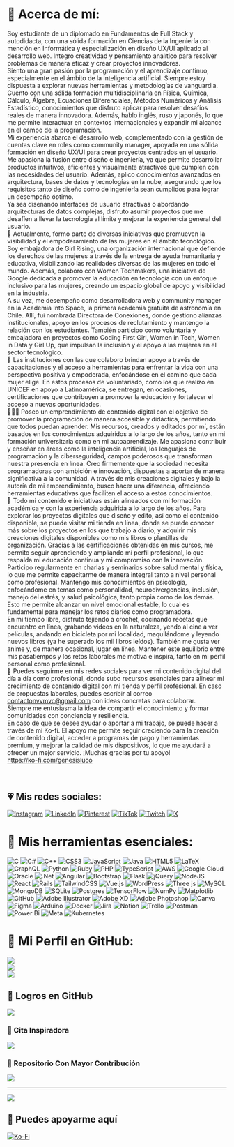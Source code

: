 # 🌹 Acerca de mí:
Soy estudiante de un diplomado en Fundamentos de Full Stack y autodidacta, con una sólida formación en Ciencias de la Ingeniería con mención en Informática y especialización en diseño UX/UI aplicado al desarrollo web. Integro creatividad y pensamiento analítico para resolver problemas de manera eficaz y crear proyectos innovadores. <br> Siento una gran pasión por la programación y el aprendizaje continuo, especialmente en el ámbito de la inteligencia artificial. Siempre estoy dispuesta a explorar nuevas herramientas y metodologías de vanguardia. Cuento con una sólida formación multidisciplinaria en Física, Química, Cálculo, Álgebra, Ecuaciones Diferenciales, Métodos Numéricos y Análisis Estadístico, conocimientos que disfruto aplicar para resolver desafíos reales de manera innovadora. Además, hablo inglés, ruso y japonés, lo que me permite interactuar en contextos internacionales y expandir mi alcance en el campo de la programación. <br> Mi experiencia abarca el desarrollo web, complementado con la gestión de cuentas clave en roles como community manager, apoyada en una sólida formación en diseño UX/UI para crear proyectos centrados en el usuario. Me apasiona la fusión entre diseño e ingeniería, ya que permite desarrollar productos intuitivos, eficientes y visualmente atractivos que cumplen con las necesidades del usuario. Además, aplico conocimientos avanzados en arquitectura, bases de datos y tecnologías en la nube, asegurando que los requisitos tanto de diseño como de ingeniería sean cumplidos para lograr un desempeño óptimo. <br> Ya sea diseñando interfaces de usuario atractivas o abordando arquitecturas de datos complejas, disfruto asumir proyectos que me desafíen a llevar la tecnología al límite y mejorar la experiencia general del usuario. <br>🔭 Actualmente, formo parte de diversas iniciativas que promueven la visibilidad y el empoderamiento de las mujeres en el ámbito tecnológico. Soy embajadora de Girl Rising, una organización internacional que defiende los derechos de las mujeres a través de la entrega de ayuda humanitaria y educativa, visibilizando las realidades diversas de las mujeres en todo el mundo. Además, colaboro con Women Techmakers, una iniciativa de Google dedicada a promover la educación en tecnología con un enfoque inclusivo para las mujeres, creando un espacio global de apoyo y visibilidad en la industria. <br> A su vez, me desempeño como desarrolladora web y community manager en la Academia Into Space, la primera academia gratuita de astronomía en Chile. Allí, fui nombrada Directora de Conexiones, donde gestiono alianzas institucionales, apoyo en los procesos de reclutamiento y mantengo la relación con los estudiantes. También participo como voluntaria y embajadora en proyectos como Coding First Girl, Women in Tech, Women in Data y Girl Up, que impulsan la inclusión y el apoyo a las mujeres en el sector tecnológico. <br> 🌷 Las instituciones con las que colaboro brindan apoyo a través de capacitaciones y el acceso a herramientas para enfrentar la vida con una perspectiva positiva y empoderada, enfocándose en el camino que cada mujer elige. En estos procesos de voluntariado, como los que realizo en UNICEF en apoyo a Latinoamérica, se entregan, en ocasiones, certificaciones que contribuyen a promover la educación y fortalecer el acceso a nuevas oportunidades. <br> 👩🏻‍💻 Poseo un emprendimiento de contenido digital con el objetivo de promover la programación de manera accesible y didáctica, permitiendo que todos puedan aprender. Mis recursos, creados y editados por mí, están basados en los conocimientos adquiridos a lo largo de los años, tanto en mi formación universitaria como en mi autoaprendizaje. Me apasiona contribuir y enseñar en áreas como la inteligencia artificial, los lenguajes de programación y la ciberseguridad, campos poderosos que transforman nuestra presencia en línea. Creo firmemente que la sociedad necesita programadoras con ambición e innovación, dispuestas a aportar de manera significativa a la comunidad. A través de mis creaciones digitales y bajo la autoría de mi emprendimiento, busco hacer una diferencia, ofreciendo herramientas educativas que faciliten el acceso a estos conocimientos. <br> 🦄 Todo mi contenido e iniciativas están alineados con mi formación académica y con la experiencia adquirida a lo largo de los años. Para explorar los proyectos digitales que diseño y edito, así como el contenido disponible, se puede visitar mi tienda en línea, donde se puede conocer más sobre los proyectos en los que trabajo a diario, y adquirir mis creaciones digitales disponibles como mis libros o plantillas de organización. Gracias a las certificaciones obtenidas en mis cursos, me permito seguir aprendiendo y ampliando mi perfil profesional, lo que respalda mi educación continua y mi compromiso con la innovación. <br> Participo regularmente en charlas y seminarios sobre salud mental y física, lo que me permite capacitarme de manera integral tanto a nivel personal como profesional. Mantengo mis conocimientos en psicología, enfocándome en temas como personalidad, neurodivergencias, inclusión, manejo del estrés, y salud psicológica, tanto propia como de los demás. Esto me permite alcanzar un nivel emocional estable, lo cual es fundamental para manejar los retos diarios como programadora. <br> En mi tiempo libre, disfruto tejiendo a crochet, cocinando recetas que encuentro en línea, grabando videos en la naturaleza, yendo al cine a ver películas, andando en bicicleta por mi localidad, maquilándome y leyendo nuevos libros (ya he superado los mil libros leídos). También me gusta ver anime y, de manera ocasional, jugar en línea. Mantener este equilibrio entre mis pasatiempos y los retos laborales me motiva e inspira, tanto en mi perfil personal como profesional. <br>🩷 Puedes seguirme en mis redes sociales para ver mi contenido digital del día a día como profesional, donde subo recursos esenciales para alinear mi crecimiento de contenido digital con mi tienda y perfil profesional. En caso de propuestas laborales, puedes escribir al correo contactonvvmvc@gmail.com con ideas concretas para colaborar. <br> Siempre me entusiasma la idea de compartir el conocimiento y formar comunidades con conciencia y resiliencia. <br> En caso de que se desee ayudar o aportar a mi trabajo, se puede hacer a través de mi Ko-fi. El apoyo me permite seguir creciendo para la creación de contenido digital, acceder a programas de pago y herramientas premium, y mejorar la calidad de mis dispositivos, lo que me ayudará a ofrecer un mejor servicio. ¡Muchas gracias por tu apoyo!<br> https://ko-fi.com/genesisluco <br><br><br>


## 💗 Mis redes sociales:
[![Instagram](https://img.shields.io/badge/Instagram-%23E4405F.svg?logo=Instagram&logoColor=white)](                                                                                               https://instagram.com/lucogenesis                                                                                               ) [![LinkedIn](https://img.shields.io/badge/LinkedIn-%230077B5.svg?logo=linkedin&logoColor=white)](                                                                                               https://linkedin.com/in/genesissluco                                                                                               ) [![Pinterest](https://img.shields.io/badge/Pinterest-%23E60023.svg?logo=Pinterest&logoColor=white)](                                                                                               https://pinterest.com/lucogenesis                                                                                               ) [![TikTok](https://img.shields.io/badge/TikTok-%23000000.svg?logo=TikTok&logoColor=white)](                                                                                               https://tiktok.com/@genesisluco                                                                                              ) [![Twitch](https://img.shields.io/badge/Twitch-%239146FF.svg?logo=Twitch&logoColor=white)](                                                                                               https://twitch.tv/lucogenesis                                                                                               ) [![X](https://img.shields.io/badge/X-black.svg?logo=X&logoColor=white)](https://x.com/codingnaomi) 

# 🍧 Mis herramientas esenciales:
![C](https://img.shields.io/badge/c-%2300599C.svg?style=flat&logo=c&logoColor=white) ![C#](https://img.shields.io/badge/c%23-%23239120.svg?style=flat&logo=csharp&logoColor=white) ![C++](https://img.shields.io/badge/c++-%2300599C.svg?style=flat&logo=c%2B%2B&logoColor=white) ![CSS3](https://img.shields.io/badge/css3-%231572B6.svg?style=flat&logo=css3&logoColor=white) ![JavaScript](https://img.shields.io/badge/javascript-%23323330.svg?style=flat&logo=javascript&logoColor=%23F7DF1E) ![Java](https://img.shields.io/badge/java-%23ED8B00.svg?style=flat&logo=openjdk&logoColor=white) ![HTML5](https://img.shields.io/badge/html5-%23E34F26.svg?style=flat&logo=html5&logoColor=white) ![LaTeX](https://img.shields.io/badge/latex-%23008080.svg?style=flat&logo=latex&logoColor=white) ![GraphQL](https://img.shields.io/badge/-GraphQL-E10098?style=flat&logo=graphql&logoColor=white) ![Python](https://img.shields.io/badge/python-3670A0?style=flat&logo=python&logoColor=ffdd54) ![Ruby](https://img.shields.io/badge/ruby-%23CC342D.svg?style=flat&logo=ruby&logoColor=white) ![PHP](https://img.shields.io/badge/php-%23777BB4.svg?style=flat&logo=php&logoColor=white) ![TypeScript](https://img.shields.io/badge/typescript-%23007ACC.svg?style=flat&logo=typescript&logoColor=white) ![AWS](https://img.shields.io/badge/AWS-%23FF9900.svg?style=flat&logo=amazon-aws&logoColor=white) ![Google Cloud](https://img.shields.io/badge/GoogleCloud-%234285F4.svg?style=flat&logo=google-cloud&logoColor=white) ![Oracle](https://img.shields.io/badge/Oracle-F80000?style=flat&logo=oracle&logoColor=white) ![.Net](https://img.shields.io/badge/.NET-5C2D91?style=flat&logo=.net&logoColor=white) ![Angular](https://img.shields.io/badge/angular-%23DD0031.svg?style=flat&logo=angular&logoColor=white) ![Bootstrap](https://img.shields.io/badge/bootstrap-%238511FA.svg?style=flat&logo=bootstrap&logoColor=white) ![Flask](https://img.shields.io/badge/flask-%23000.svg?style=flat&logo=flask&logoColor=white) ![jQuery](https://img.shields.io/badge/jquery-%230769AD.svg?style=flat&logo=jquery&logoColor=white) ![NodeJS](https://img.shields.io/badge/node.js-6DA55F?style=flat&logo=node.js&logoColor=white) ![React](https://img.shields.io/badge/react-%2320232a.svg?style=flat&logo=react&logoColor=%2361DAFB) ![Rails](https://img.shields.io/badge/rails-%23CC0000.svg?style=flat&logo=ruby-on-rails&logoColor=white) ![TailwindCSS](https://img.shields.io/badge/tailwindcss-%2338B2AC.svg?style=flat&logo=tailwind-css&logoColor=white) ![Vue.js](https://img.shields.io/badge/vue.js-%2335495e.svg?style=flat&logo=vuedotjs&logoColor=%234FC08D) ![WordPress](https://img.shields.io/badge/WordPress-%23117AC9.svg?style=flat&logo=WordPress&logoColor=white) ![Three js](https://img.shields.io/badge/threejs-black?style=flat&logo=three.js&logoColor=white) ![MySQL](https://img.shields.io/badge/mysql-4479A1.svg?style=flat&logo=mysql&logoColor=white) ![MongoDB](https://img.shields.io/badge/MongoDB-%234ea94b.svg?style=flat&logo=mongodb&logoColor=white) ![SQLite](https://img.shields.io/badge/sqlite-%2307405e.svg?style=flat&logo=sqlite&logoColor=white) ![Postgres](https://img.shields.io/badge/postgres-%23316192.svg?style=flat&logo=postgresql&logoColor=white) ![TensorFlow](https://img.shields.io/badge/TensorFlow-%23FF6F00.svg?style=flat&logo=TensorFlow&logoColor=white) ![NumPy](https://img.shields.io/badge/numpy-%23013243.svg?style=flat&logo=numpy&logoColor=white) ![Matplotlib](https://img.shields.io/badge/Matplotlib-%23ffffff.svg?style=flat&logo=Matplotlib&logoColor=black)  ![GitHub](https://img.shields.io/badge/github-%23121011.svg?style=flat&logo=github&logoColor=white) ![Adobe Illustrator](https://img.shields.io/badge/adobe%20illustrator-%23FF9A00.svg?style=flat&logo=adobe%20illustrator&logoColor=white) ![Adobe XD](https://img.shields.io/badge/Adobe%20XD-470137?style=flat&logo=Adobe%20XD&logoColor=#FF61F6) ![Adobe Photoshop](https://img.shields.io/badge/adobe%20photoshop-%2331A8FF.svg?style=flat&logo=adobe%20photoshop&logoColor=white) ![Canva](https://img.shields.io/badge/Canva-%2300C4CC.svg?style=flat&logo=Canva&logoColor=white) ![Figma](https://img.shields.io/badge/figma-%23F24E1E.svg?style=flat&logo=figma&logoColor=white) ![Arduino](https://img.shields.io/badge/-Arduino-00979D?style=flat&logo=Arduino&logoColor=white) ![Docker](https://img.shields.io/badge/docker-%230db7ed.svg?style=flat&logo=docker&logoColor=white) ![Jira](https://img.shields.io/badge/jira-%230A0FFF.svg?style=flat&logo=jira&logoColor=white) ![Notion](https://img.shields.io/badge/Notion-%23000000.svg?style=flat&logo=notion&logoColor=white) ![Trello](https://img.shields.io/badge/Trello-%23026AA7.svg?style=flat&logo=Trello&logoColor=white) ![Postman](https://img.shields.io/badge/Postman-FF6C37?style=flat&logo=postman&logoColor=white) ![Power Bi](https://img.shields.io/badge/power_bi-F2C811?style=flat&logo=powerbi&logoColor=black) ![Meta](https://img.shields.io/badge/Meta-%230467DF.svg?style=flat&logo=Meta&logoColor=white) ![Kubernetes](https://img.shields.io/badge/kubernetes-%23326ce5.svg?style=flat&logo=kubernetes&logoColor=white) 

# 🧁 Mi Perfil en GitHub: 
![]( https://github-readme-stats.vercel.app/api?username=genesisluco&theme=nightowl&hide_border=true&include_all_commits=false&count_private=false )<br/>
![]( https://github-readme-streak-stats.herokuapp.com/?user=genesisluco&theme=nightowl&hide_border=true )<br/>
![]( https://github-readme-stats.vercel.app/api/top-langs/?username=genesisluco&theme=nightowl&hide_border=true&include_all_commits=false&count_private=false&layout=compact )

## 🍕 Logros en GitHub
![]( https://github-profile-trophy.vercel.app/?username=genesisluco&theme=onedark&no-frame=false&no-bg=true&margin-w=4 )

### 🍟 Cita Inspiradora 
![](https://quotes-github-readme.vercel.app/api?type=vetical&theme=tokyonight)

### 🫧 Repositorio Con Mayor Contribución
![]( https://github-contributor-stats.vercel.app/api?username=genesisluco&limit=5&theme=one_dark_pro&combine_all_yearly_contributions=true )

---
[![]( https://visitcount.itsvg.in/api?id=genesisluco&icon=7&color=11 )](https://visitcount.itsvg.in)

  ## 🪷 Puedes apoyarme aquí
  [![Ko-Fi](https://img.shields.io/badge/Ko--fi-F16061?style=for-the-badge&logo=ko-fi&logoColor=white)]( https://ko-fi.com/genesisluco ) 

  
<!-- Proudly created with GPRM ( https://gprm.itsvg.in ) -->
